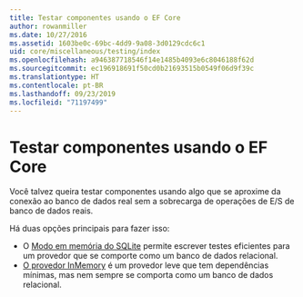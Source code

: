 ```yaml
---
title: Testar componentes usando o EF Core
author: rowanmiller
ms.date: 10/27/2016
ms.assetid: 1603be0c-69bc-4dd9-9a08-3d0129cdc6c1
uid: core/miscellaneous/testing/index
ms.openlocfilehash: a946387718546f14e1485b4093e6c8046188f62d
ms.sourcegitcommit: ec196918691f50cd0b21693515b0549f06d9f39c
ms.translationtype: HT
ms.contentlocale: pt-BR
ms.lasthandoff: 09/23/2019
ms.locfileid: "71197499"
---
```

# <a name="testing-components-using-ef-core"></a>Testar componentes usando o EF Core

Você talvez queira testar componentes usando algo que se aproxime da conexão ao banco de dados real sem a sobrecarga de operações de E/S de banco de dados reais.

Há duas opções principais para fazer isso:
 * O [Modo em memória do SQLite](sqlite.md) permite escrever testes eficientes para um provedor que se comporte como um banco de dados relacional.
 * [O provedor InMemory](in-memory.md) é um provedor leve que tem dependências mínimas, mas nem sempre se comporta como um banco de dados relacional.
